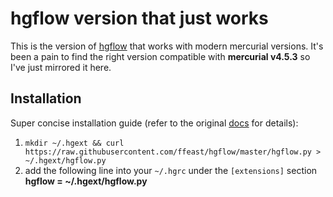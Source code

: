# hgflow version that just works
This is the version of [hgflow](https://bitbucket.org/yujiewu/hgflow/wiki/Home) that works with modern mercurial versions.
It's been a pain to find the right version compatible with **mercurial v4.5.3** so I've just mirrored it here.
## Installation
Super concise installation guide (refer to the original [docs](https://bitbucket.org/yujiewu/hgflow/wiki/Home) for details):
 1. `mkdir ~/.hgext && curl https://raw.githubusercontent.com/ffeast/hgflow/master/hgflow.py > ~/.hgext/hgflow.py`
 2. add the following line into your `~/.hgrc`  under the `[extensions]`  section
**hgflow = ~/.hgext/hgflow.py**
